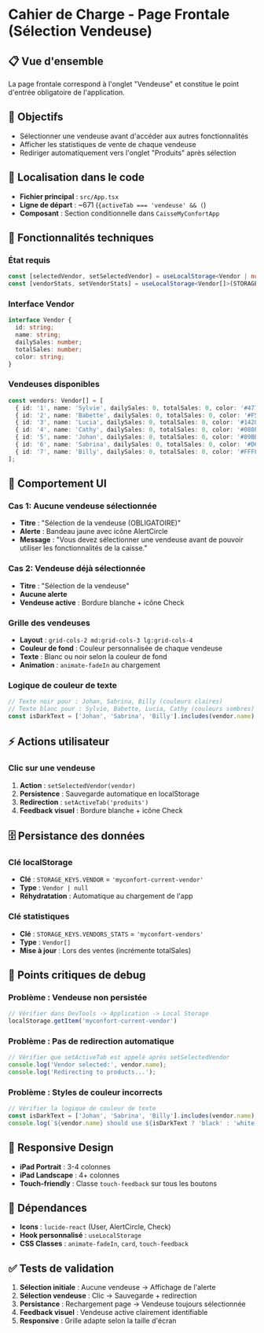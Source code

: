 # Cahier de Charge - Page Frontale (Sélection Vendeuse)

## 📋 Vue d'ensemble
La page frontale correspond à l'onglet "Vendeuse" et constitue le point d'entrée obligatoire de l'application.

## 🎯 Objectifs
- Sélectionner une vendeuse avant d'accéder aux autres fonctionnalités
- Afficher les statistiques de vente de chaque vendeuse
- Rediriger automatiquement vers l'onglet "Produits" après sélection

## 📍 Localisation dans le code
- **Fichier principal** : `src/App.tsx`
- **Ligne de départ** : ~671 (`{activeTab === 'vendeuse' && (`)
- **Composant** : Section conditionnelle dans `CaisseMyConfortApp`

## 🔧 Fonctionnalités techniques

### État requis
```typescript
const [selectedVendor, setSelectedVendor] = useLocalStorage<Vendor | null>(STORAGE_KEYS.VENDOR, null);
const [vendorStats, setVendorStats] = useLocalStorage<Vendor[]>(STORAGE_KEYS.VENDORS_STATS, vendors);
```

### Interface Vendor
```typescript
interface Vendor {
  id: string;
  name: string;
  dailySales: number;
  totalSales: number;
  color: string;
}
```

### Vendeuses disponibles
```typescript
const vendors: Vendor[] = [
  { id: '1', name: 'Sylvie', dailySales: 0, totalSales: 0, color: '#477A0C' },
  { id: '2', name: 'Babette', dailySales: 0, totalSales: 0, color: '#F55D3E' },
  { id: '3', name: 'Lucia', dailySales: 0, totalSales: 0, color: '#14281D' },
  { id: '4', name: 'Cathy', dailySales: 0, totalSales: 0, color: '#080F0F' },
  { id: '5', name: 'Johan', dailySales: 0, totalSales: 0, color: '#89BBFE' },
  { id: '6', name: 'Sabrina', dailySales: 0, totalSales: 0, color: '#D68FD6' },
  { id: '7', name: 'Billy', dailySales: 0, totalSales: 0, color: '#FFFF99' },
];
```

## 🎨 Comportement UI

### Cas 1: Aucune vendeuse sélectionnée
- **Titre** : "Sélection de la vendeuse (OBLIGATOIRE)"
- **Alerte** : Bandeau jaune avec icône AlertCircle
- **Message** : "Vous devez sélectionner une vendeuse avant de pouvoir utiliser les fonctionnalités de la caisse."

### Cas 2: Vendeuse déjà sélectionnée
- **Titre** : "Sélection de la vendeuse"
- **Aucune alerte**
- **Vendeuse active** : Bordure blanche + icône Check

### Grille des vendeuses
- **Layout** : `grid-cols-2 md:grid-cols-3 lg:grid-cols-4`
- **Couleur de fond** : Couleur personnalisée de chaque vendeuse
- **Texte** : Blanc ou noir selon la couleur de fond
- **Animation** : `animate-fadeIn` au chargement

### Logique de couleur de texte
```typescript
// Texte noir pour : Johan, Sabrina, Billy (couleurs claires)
// Texte blanc pour : Sylvie, Babette, Lucia, Cathy (couleurs sombres)
const isDarkText = ['Johan', 'Sabrina', 'Billy'].includes(vendor.name);
```

## ⚡ Actions utilisateur

### Clic sur une vendeuse
1. **Action** : `setSelectedVendor(vendor)`
2. **Persistence** : Sauvegarde automatique en localStorage
3. **Redirection** : `setActiveTab('produits')`
4. **Feedback visuel** : Bordure blanche + icône Check

## 🗄️ Persistance des données

### Clé localStorage
- **Clé** : `STORAGE_KEYS.VENDOR` = `'myconfort-current-vendor'`
- **Type** : `Vendor | null`
- **Réhydratation** : Automatique au chargement de l'app

### Clé statistiques
- **Clé** : `STORAGE_KEYS.VENDORS_STATS` = `'myconfort-vendors'`
- **Type** : `Vendor[]`
- **Mise à jour** : Lors des ventes (incrémente totalSales)

## 🚨 Points critiques de debug

### Problème : Vendeuse non persistée
```javascript
// Vérifier dans DevTools -> Application -> Local Storage
localStorage.getItem('myconfort-current-vendor')
```

### Problème : Pas de redirection automatique
```javascript
// Vérifier que setActiveTab est appelé après setSelectedVendor
console.log('Vendor selected:', vendor.name);
console.log('Redirecting to products...');
```

### Problème : Styles de couleur incorrects
```javascript
// Vérifier la logique de couleur de texte
const isDarkText = ['Johan', 'Sabrina', 'Billy'].includes(vendor.name);
console.log(`${vendor.name} should use ${isDarkText ? 'black' : 'white'} text`);
```

## 📱 Responsive Design
- **iPad Portrait** : 3-4 colonnes
- **iPad Landscape** : 4+ colonnes
- **Touch-friendly** : Classe `touch-feedback` sur tous les boutons

## 🔗 Dépendances
- **Icons** : `lucide-react` (User, AlertCircle, Check)
- **Hook personnalisé** : `useLocalStorage`
- **CSS Classes** : `animate-fadeIn`, `card`, `touch-feedback`

## ✅ Tests de validation
1. **Sélection initiale** : Aucune vendeuse → Affichage de l'alerte
2. **Sélection vendeuse** : Clic → Sauvegarde + redirection
3. **Persistance** : Rechargement page → Vendeuse toujours sélectionnée
4. **Feedback visuel** : Vendeuse active clairement identifiable
5. **Responsive** : Grille adapte selon la taille d'écran
